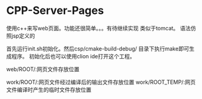 # CPP-Server-Pages
使用c++来写web页面。功能还很简单。。。有待继续实现
类似于tomcat。
语法仿照jsp定义的

首先运行init.sh初始化。然后csp/cmake-build-debug/ 目录下执行make即可生成程序。
初始化后也可以使用clion ide打开这个工程。

web/ROOT/:网页文件存放位置

work/ROOT/:网页文件经过编译后的输出文件存放位置
work/ROOT_TEMP/:网页文件编译时产生的临时文件存放位置
